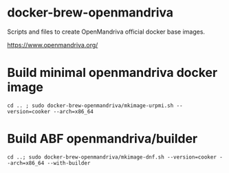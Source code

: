 docker-brew-openmandriva
==================

Scripts and files to create OpenMandriva official docker base images.

https://www.openmandriva.org/


# Build minimal openmandriva docker image
```cd .. ; sudo docker-brew-openmandriva/mkimage-urpmi.sh --version=cooker --arch=x86_64```

# Build ABF openmandriva/builder
```cd ..; sudo docker-brew-openmandriva/mkimage-dnf.sh --version=cooker --arch=x86_64 --with-builder```
